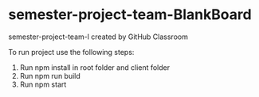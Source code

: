 # semester-project-team-BlankBoard
semester-project-team-l created by GitHub Classroom

To run project use the following steps:

1. Run npm install in root folder and client folder
2. Run npm run build
3. Run npm start
